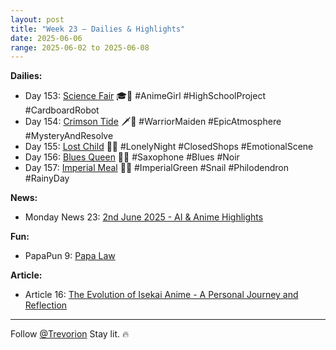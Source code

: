 ```yaml
---
layout: post
title: "Week 23 – Dailies & Highlights"
date: 2025-06-06
range: 2025-06-02 to 2025-06-08
---
```


**Dailies:**  
- Day 153: [Science Fair](https://x.com/Trevorion/status/1929583025253146752) 🎓🤖 #AnimeGirl #HighSchoolProject #CardboardRobot  
- Day 154: [Crimson Tide](https://x.com/Trevorion/status/1929904572597735643) 🗡️🌅 #WarriorMaiden #EpicAtmosphere #MysteryAndResolve  
- Day 155: [Lost Child](https://x.com/Trevorion/status/1930174817245724845) 🌃🧸 #LonelyNight #ClosedShops #EmotionalScene  
- Day 156: [Blues Queen](https://x.com/Trevorion/status/1930709267126124773) 🎷💙 #Saxophone #Blues #Noir
- Day 157: [Imperial Meal](https://x.com/Trevorion/status/1931095967240982754) 🐌🥬 #ImperialGreen #Snail #Philodendron #RainyDay 

**News:**  
- Monday News 23: [2nd June 2025 - AI & Anime Highlights](https://x.com/Trevorion/status/1929495899987710427)

**Fun:**  
- PapaPun 9: [Papa Law](https://x.com/Trevorion/status/1929987229151310273)

**Article:**  
- Article 16: [The Evolution of Isekai Anime - A Personal Journey and Reflection](https://x.com/Trevorion/status/1930870523078000720)

---
Follow [@Trevorion](https://x.com/Trevorion)
Stay lit. 🔥

